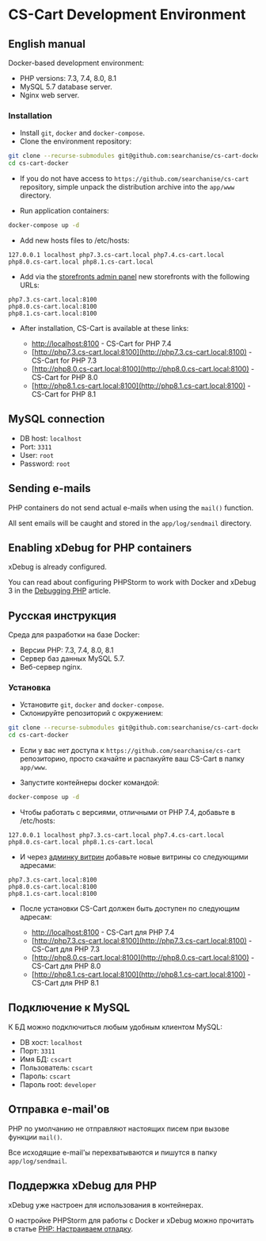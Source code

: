 # CS-Cart Development Environment

## English manual

Docker-based development environment:

* PHP versions: 7.3, 7.4, 8.0, 8.1
* MySQL 5.7 database server.
* Nginx web server.

### Installation

* Install `git`, `docker` and `docker-compose`.
* Clone the environment repository:

```bash
git clone --recurse-submodules git@github.com:searchanise/cs-cart-docker.git cs-cart-docker
cd cs-cart-docker
```

* If you do not have access to `https://github.com/searchanise/cs-cart` repository, simple unpack the distribution archive into the ``app/www`` directory.

* Run application containers:

```bash
docker-compose up -d
```

* Add new hosts files to /etc/hosts:

```
127.0.0.1 localhost php7.3.cs-cart.local php7.4.cs-cart.local php8.0.cs-cart.local php8.1.cs-cart.local
```

* Add via the [storefronts admin panel](http://php7.4.cs-cart.local:8100/admin.php?dispatch=companies.manage) new storefronts with the following URLs:
```
php7.3.cs-cart.local:8100
php8.0.cs-cart.local:8100
php8.1.cs-cart.local:8100
```

* After installation, CS-Cart is available at these links:

  * [http://localhost:8100](http://localhost:8100) - CS-Cart for PHP 7.4
  * [http://php7.3.cs-cart.local:8100](http://php7.3.cs-cart.local:8100) - CS-Cart for PHP 7.3 
  * [http://php8.0.cs-cart.local:8100](http://php8.0.cs-cart.local:8100) - CS-Cart for PHP 8.0
  * [http://php8.1.cs-cart.local:8100](http://php8.1.cs-cart.local:8100) - CS-Cart for PHP 8.1

## MySQL connection
        
* DB host: `localhost`
* Port: `3311`
* User: `root`
* Password: `root`

## Sending e-mails

PHP containers do not send actual e-mails when using the `mail()` function.

All sent emails will be caught and stored in the `app/log/sendmail` directory.

## Enabling xDebug for PHP containers

xDebug is already configured.

You can read about configuring PHPStorm to work with Docker and xDebug 3 in the [Debugging PHP](https://thecodingmachine.io/configuring-xdebug-phpstorm-docker) article.

## Русская инструкция

Среда для разработки на базе Docker:

* Версии PHP: 7.3, 7.4, 8.0, 8.1
* Сервер баз данных MySQL 5.7.
* Веб-сервер nginx.

### Установка

* Установите ``git``, ``docker`` and ``docker-compose``.
* Склонируйте репозиторий с окружением:

```bash
git clone --recurse-submodules git@github.com:searchanise/cs-cart-docker.git cs-cart-docker
cd cs-cart-docker
```

* Если у вас нет доступа к `https://github.com/searchanise/cs-cart` репозиторию, просто скачайте и распакуйте ваш CS-Cart в папку `app/www`.

* Запустите контейнеры docker командой:

```bash
docker-compose up -d
```

* Чтобы работать с версиями, отличными от PHP 7.4, добавьте в /etc/hosts:

```
127.0.0.1 localhost php7.3.cs-cart.local php7.4.cs-cart.local php8.0.cs-cart.local php8.1.cs-cart.local
```

* И через [админку витрин](http://php7.4.cs-cart.local:8100/admin.php?dispatch=companies.manage) добавьте новые витрины со следующими адресами:
```
php7.3.cs-cart.local:8100
php8.0.cs-cart.local:8100
php8.1.cs-cart.local:8100
```

* После установки CS-Cart должен быть доступен по следующим адресам:

  * [http://localhost:8100](http://localhost:8100) - CS-Cart для PHP 7.4
  * [http://php7.3.cs-cart.local:8100](http://php7.3.cs-cart.local:8100) - CS-Cart для PHP 7.3
  * [http://php8.0.cs-cart.local:8100](http://php8.0.cs-cart.local:8100) - CS-Cart для PHP 8.0
  * [http://php8.1.cs-cart.local:8100](http://php8.1.cs-cart.local:8100) - CS-Cart для PHP 8.1


## Подключение к MySQL
К БД можно подключиться любым удобным клиентом MySQL:
* DB хост: `localhost`
* Порт: `3311`
* Имя БД: `cscart`
* Пользователь: `cscart`
* Пароль: `cscart`
* Пароль root: `developer`

## Отправка e-mail'ов

PHP по умолчанию не отправляют настоящих писем при вызове функции `mail()`.

Все исходящие e-mail'ы перехватываются и пишутся в папку `app/log/sendmail`.

## Поддержка xDebug для PHP

xDebug уже настроен для использования в контейнерах.

О настройке PHPStorm для работы с Docker и xDebug можно прочитать в статье [PHP: Настраиваем отладку](https://handynotes.ru/2020/12/phpstorm-php-8-docker-xdebug-3.html).
